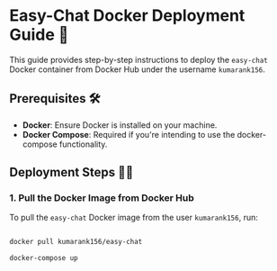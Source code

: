 # Easy-Chat Docker Deployment Guide 🚀

This guide provides step-by-step instructions to deploy the `easy-chat` Docker container from Docker Hub under the username `kumarank156`.

## Prerequisites 🛠

- **Docker**: Ensure Docker is installed on your machine.
- **Docker Compose**: Required if you're intending to use the docker-compose functionality.

## Deployment Steps 🚶‍♂️

### 1. Pull the Docker Image from Docker Hub

To pull the `easy-chat` Docker image from the user `kumarank156`, run:

```bash

docker pull kumarank156/easy-chat

docker-compose up